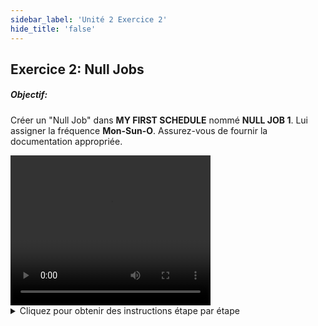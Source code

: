 ```yaml
---
sidebar_label: 'Unité 2 Exercice 2'
hide_title: 'false'
---
```


## Exercice 2: Null Jobs

##### Objectif:

Créer un "Null Job" dans **MY FIRST SCHEDULE** nommé **NULL JOB 1**. Lui assigner la fréquence **Mon-Sun-O**. Assurez-vous de fournir la documentation appropriée.

<div>
<video width="320" height="240" controls>
  <source src="videobasic/U2E2.mp4" type="video/mp4"></source>
Your browser does not support the video tag.
</video>
</div>

<details>

<summary>Cliquez pour obtenir des instructions étape par étape</summary>

1. Sous la rubrique Administration, double-cliquez sur **Job Master**.
2. Dans la liste déroulante Schedule, sélectionnez **My First Schedule**.
3. Cliquez sur le bouton **Ajouter** dans la barre d'outils Job Master.
4. Dans la zone de texte Nom, entrez ```Null Job 1```.
5. Cliquez sur le bouton **Sauvegarder** dans la barre d'outils Job Master.
6. Cliquez sur l'onglet **Fréquence**.
7. Dans le cadre de la liste Fréquence, cliquez sur le bouton **Ajouter**.
    * Cliquez sur le bouton radio **Créer Nouvelle Fréquence**.
    * Dans la zone Nom Fréquence, tapez ```Mon-Sun-O```.
    * Cliquez sur **Suivant**.
    * Définir le choix de Planification à **toutes les semaines**.
    * Sélectionnez **tous les jours de la semaine** en cochant leurs cases
    * Cliquez sur le bouton **Terminer**.
8. Cliquez sur l'onglet Documentation et entrez ```Ceci est un test de Null Job```.
9. Cliquez sur le bouton **Sauvegarder** dans la barre d'outils Job Master.
10. Fermez le Job Master.

</details>
